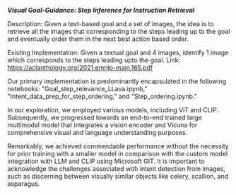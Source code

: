 ***Visual Goal-Guidance: Step Inference for Instruction Retrieval***

Description: Given a text-based goal and a set of images, the idea is to retrieve all the images that corresponding to the steps leading up to the goal and eventually order them in the next best action based order.

Existing Implementation: Given a textual goal and 4 images, identify 1 image which corresponds to the steps leading upto the goal. Link: https://aclanthology.org/2021.emnlp-main.165.pdf

Our primary implementation is predominantly encapsulated in the following notebooks: "Goal_step_relevance_LLava.ipynb," "Intent_data_prep_for_step_ordering," and "Step_ordering.ipynb." 

In our exploration, we employed various models, including ViT and CLIP. Subsequently, we progressed towards an end-to-end trained large multimodal model that integrates a vision encoder and Vicuna for comprehensive visual and language understanding purposes.

Remarkably, we achieved commendable performance without the necessity for prior training with a smaller model in comparison with the custom model integration with LLM and CLIP using Microsoft GIT. It is important to acknowledge the challenges associated with intent detection from images, such as discerning between visually similar objects like celery, scallion, and asparagus.

